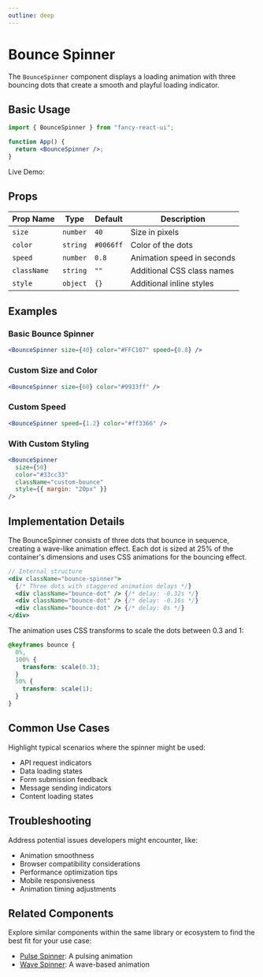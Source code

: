 ```yaml
---
outline: deep
---
```


# Bounce Spinner

The `BounceSpinner` component displays a loading animation with three bouncing dots that create a smooth and playful loading indicator.

## Basic Usage

```jsx
import { BounceSpinner } from "fancy-react-ui";

function App() {
  return <BounceSpinner />;
}
```

Live Demo:

<BounceWrapper />

## Props

| Prop Name   | Type     | Default   | Description                |
| ----------- | -------- | --------- | -------------------------- |
| `size`      | `number` | `40`      | Size in pixels             |
| `color`     | `string` | `#0066ff` | Color of the dots          |
| `speed`     | `number` | `0.8`     | Animation speed in seconds |
| `className` | `string` | `""`      | Additional CSS class names |
| `style`     | `object` | `{}`      | Additional inline styles   |

## Examples

### Basic Bounce Spinner

```jsx
<BounceSpinner size={40} color="#FFC107" speed={0.8} />
```

### Custom Size and Color

```jsx
<BounceSpinner size={60} color="#9933ff" />
```

### Custom Speed

```jsx
<BounceSpinner speed={1.2} color="#ff3366" />
```

### With Custom Styling

```jsx
<BounceSpinner
  size={50}
  color="#33cc33"
  className="custom-bounce"
  style={{ margin: "20px" }}
/>
```

## Implementation Details

The BounceSpinner consists of three dots that bounce in sequence, creating a wave-like animation effect. Each dot is sized at 25% of the container's dimensions and uses CSS animations for the bouncing effect.

```jsx
// Internal structure
<div className="bounce-spinner">
  {/* Three dots with staggered animation delays */}
  <div className="bounce-dot" /> {/* delay: -0.32s */}
  <div className="bounce-dot" /> {/* delay: -0.16s */}
  <div className="bounce-dot" /> {/* delay: 0s */}
</div>
```

The animation uses CSS transforms to scale the dots between 0.3 and 1:

```css
@keyframes bounce {
  0%,
  100% {
    transform: scale(0.3);
  }
  50% {
    transform: scale(1);
  }
}
```

## Common Use Cases

Highlight typical scenarios where the spinner might be used:

- API request indicators
- Data loading states
- Form submission feedback
- Message sending indicators
- Content loading states

## Troubleshooting

Address potential issues developers might encounter, like:

- Animation smoothness
- Browser compatibility considerations
- Performance optimization tips
- Mobile responsiveness
- Animation timing adjustments

## Related Components

Explore similar components within the same library or ecosystem to find the best fit for your use case:

- [Pulse Spinner](/loaders/pulse-spinner.html): A pulsing animation
- [Wave Spinner](/loaders/wave-spinner.html): A wave-based animation
